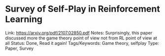 # Survey of Self-Play in Reinforcement Learning

Link: https://arxiv.org/pdf/2107.02850.pdf
Notes: Surprisingly, this paper discussed more the game theory point of view not from RL point of view at all
Status: Done, Read it again!
Tags/Keywords: Game theory, selfplay
Type: Paper, Survey